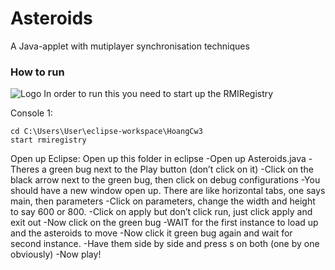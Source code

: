 # Asteroids
A Java-applet with mutiplayer synchronisation techniques

### How to run
<img src="https://media.giphy.com/media/kE8CjtqCsyOjMDhptx/giphy.gif" alt="Logo">
In order to run this you need to start up the RMIRegistry

Console 1:

```
cd C:\Users\User\eclipse-workspace\HoangCw3
start rmiregistry

```
Open up Eclipse:
Open up this folder in eclipse 
-Open up Asteroids.java
-Theres a green bug next to the Play button (don’t click on it)
-Click on the black arrow next to the green bug, then click on debug configurations
-You should have a new window open up. There are like horizontal tabs, one says main, then parameters
-Click on parameters, change the width and height to say 600 or 800.
-Click on apply but don’t click run, just click apply and exit out
-Now click on the green bug
-WAIT for the first instance to load up and the asteroids to move
-Now click it green bug again and wait for second instance.
-Have them side by side and press s on both (one by one obviously)
-Now play!
